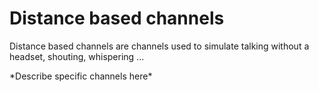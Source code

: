 # Distance based channels

Distance based channels are channels used to simulate talking without a headset, shouting, whispering ...

\*Describe specific channels here\*
